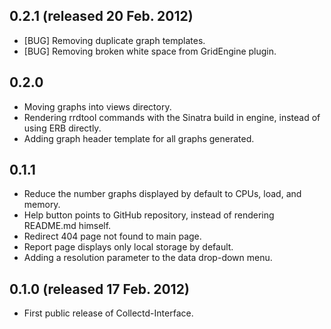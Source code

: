 ## 0.2.1 (released 20 Feb. 2012)

* [BUG] Removing duplicate graph templates.
* [BUG] Removing broken white space from 
  GridEngine plugin.

## 0.2.0 

* Moving graphs into views directory.
* Rendering rrdtool commands with the Sinatra 
  build in engine, instead of using ERB directly.
* Adding graph header template for all graphs
  generated.

## 0.1.1

* Reduce the number graphs displayed by default 
  to CPUs, load, and memory.
* Help button points to GitHub repository, 
  instead of rendering README.md himself.
* Redirect 404 page not found to main page.
* Report page displays only local storage by 
  default.
* Adding a resolution parameter to the data 
  drop-down menu.

## 0.1.0 (released 17 Feb. 2012)

* First public release of Collectd-Interface.
